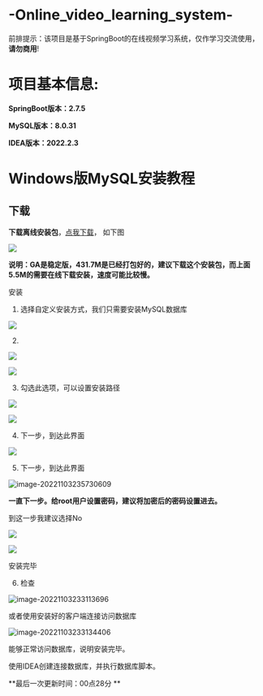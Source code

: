 # -Online_video_learning_system-

前排提示：该项目是基于SpringBoot的在线视频学习系统，仅作学习交流使用，**请勿商用**!

# 项目基本信息:

**SpringBoot版本：2.7.5**

**MySQL版本：8.0.31**

**IDEA版本：2022.2.3**

# Windows版MySQL安装教程

## 下载

**下载离线安装包**，[点我下载](https://dev.mysql.com/downloads/installer/)， 如下图

![](https://raw.githubusercontent.com/Keyle777/Image_storage_repository/main/img/202211050022346.png?token=AVTFN63KPKIP2HCSW5ORTCTDMU6K2)

**说明：GA是稳定版，431.7M是已经打包好的，建议下载这个安装包，而上面5.5M的需要在线下载安装，速度可能比较慢。**

安装

1. 选择自定义安装方式，我们只需要安装MySQL数据库

![](https://raw.githubusercontent.com/Keyle777/Image_storage_repository/main/img/202211050022343.png?token=AVTFN66LSYMTVIOA4PPK323DMU6KS)

2. 

![](https://raw.githubusercontent.com/Keyle777/Image_storage_repository/main/img/202211050022337.png?token=AVTFN62ZLC4E44T4GC4ZVTTDMU6KE)

![](https://raw.githubusercontent.com/Keyle777/Image_storage_repository/main/img/202211050022338.png?token=AVTFN6YFDWDSS5JDMMA7AQTDMU6KG)

3. 勾选此选项，可以设置安装路径

![](https://raw.githubusercontent.com/Keyle777/Image_storage_repository/main/img/202211050022339.png?token=AVTFN6YAYSEMR46BFKJU7QTDMU6KK)

![](https://raw.githubusercontent.com/Keyle777/Image_storage_repository/main/img/202211050022340.png?token=AVTFN6YJMEXVOAFTIVSQYQTDMU6KM)

4. 下一步，到达此界面

![](https://raw.githubusercontent.com/Keyle777/Image_storage_repository/main/img/202211050022341.png?token=AVTFN64I6E5B7S5MX4XVXMDDMU6KO)

5. 下一步，到达此界面

![image-20221103235730609](C:\Users\TMJIE5200\AppData\Roaming\Typora\typora-user-images\image-20221103235730609.png)

**一直下一步。给root用户设置密码，建议将加密后的密码设置进去。**

到这一步我建议选择No

![](https://raw.githubusercontent.com/Keyle777/Image_storage_repository/main/img/202211050022344.png?token=AVTFN6ZYCSJ7MK2LFKF6HHDDMU6KW)

![](https://raw.githubusercontent.com/Keyle777/Image_storage_repository/main/img/202211050022345.png?token=AVTFN65Q3LS7ALA2KAFTQDTDMU6KY)

安装完毕

6. 检查

![image-20221103233113696](https://raw.githubusercontent.com/Keyle777/Image_storage_repository/main/img/202211050025058.png?token=AVTFN62DAZLPO2ZHQPEWUNDDMU6TY)

或者使用安装好的客户端连接访问数据库

![image-20221103233134406](https://raw.githubusercontent.com/Keyle777/Image_storage_repository/main/img/202211050025064.png?token=AVTFN62AEDQ6S2CEACSKYRTDMU6UQ)

能够正常访问数据库，说明安装完毕。

使用IDEA创建连接数据库，并执行数据库脚本。



**最后一次更新时间：00点28分 **
